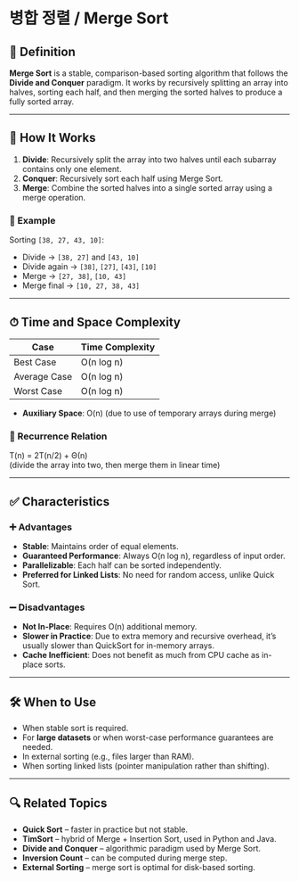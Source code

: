 # 병합 정렬 / Merge Sort

## 📌 Definition

**Merge Sort** is a stable, comparison-based sorting algorithm that follows the **Divide and Conquer** paradigm. It works by recursively splitting an array into halves, sorting each half, and then merging the sorted halves to produce a fully sorted array.

---

## 🧠 How It Works

1. **Divide**: Recursively split the array into two halves until each subarray contains only one element.
2. **Conquer**: Recursively sort each half using Merge Sort.
3. **Merge**: Combine the sorted halves into a single sorted array using a merge operation.

### 🧩 Example

Sorting `[38, 27, 43, 10]`:
- Divide → `[38, 27]` and `[43, 10]`
- Divide again → `[38]`, `[27]`, `[43]`, `[10]`
- Merge → `[27, 38]`, `[10, 43]`
- Merge final → `[10, 27, 38, 43]`

---

## ⏱ Time and Space Complexity

| Case         | Time Complexity |
|--------------|-----------------|
| Best Case    | O(n log n)      |
| Average Case | O(n log n)      |
| Worst Case   | O(n log n)      |

- **Auxiliary Space**: O(n) (due to use of temporary arrays during merge)

### 📐 Recurrence Relation

T(n) = 2T(n/2) + Θ(n)  
(divide the array into two, then merge them in linear time)

---

## ✅ Characteristics

### ➕ Advantages
- **Stable**: Maintains order of equal elements.
- **Guaranteed Performance**: Always O(n log n), regardless of input order.
- **Parallelizable**: Each half can be sorted independently.
- **Preferred for Linked Lists**: No need for random access, unlike Quick Sort.

### ➖ Disadvantages
- **Not In-Place**: Requires O(n) additional memory.
- **Slower in Practice**: Due to extra memory and recursive overhead, it’s usually slower than QuickSort for in-memory arrays.
- **Cache Inefficient**: Does not benefit as much from CPU cache as in-place sorts.

---

## 🛠 When to Use

- When stable sort is required.
- For **large datasets** or when worst-case performance guarantees are needed.
- In external sorting (e.g., files larger than RAM).
- When sorting linked lists (pointer manipulation rather than shifting).

---

## 🔍 Related Topics

- **Quick Sort** – faster in practice but not stable.
- **TimSort** – hybrid of Merge + Insertion Sort, used in Python and Java.
- **Divide and Conquer** – algorithmic paradigm used by Merge Sort.
- **Inversion Count** – can be computed during merge step.
- **External Sorting** – merge sort is optimal for disk-based sorting.